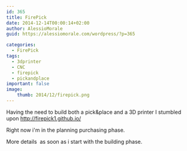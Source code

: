 ```yaml
---
id: 365
title: FirePick
date: 2014-12-14T00:00:14+02:00
author: AlessioMorale
guid: https://alessiomorale.com/wordpress/?p=365

categories:
  - FirePick
tags:
  - 3dprinter
  - CNC
  - firepick
  - pickandplace
important: false
image:
    thumb: 2014/12/firepick.png
---
```


Having the need to build both a pick&place and a 3D printer I stumbled upon http://firepick1.github.io/

Right now i'm in the planning purchasing phase.

More details  as soon as i start with the building phase.
